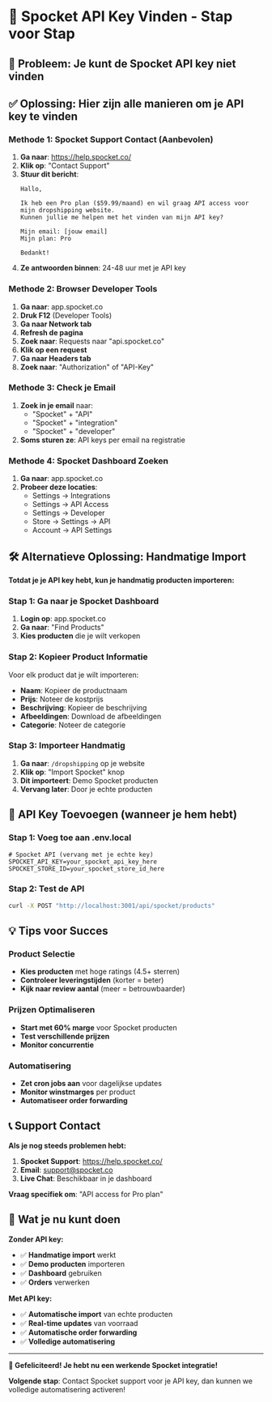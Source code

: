 # 🔑 Spocket API Key Vinden - Stap voor Stap

## 🚨 **Probleem**: Je kunt de Spocket API key niet vinden

## ✅ **Oplossing**: Hier zijn alle manieren om je API key te vinden

### **Methode 1: Spocket Support Contact** (Aanbevolen)
1. **Ga naar**: https://help.spocket.co/
2. **Klik op**: "Contact Support" 
3. **Stuur dit bericht**:
   ```
   Hallo,
   
   Ik heb een Pro plan ($59.99/maand) en wil graag API access voor mijn dropshipping website.
   Kunnen jullie me helpen met het vinden van mijn API key?
   
   Mijn email: [jouw email]
   Mijn plan: Pro
   
   Bedankt!
   ```
4. **Ze antwoorden binnen**: 24-48 uur met je API key

### **Methode 2: Browser Developer Tools**
1. **Ga naar**: app.spocket.co
2. **Druk F12** (Developer Tools)
3. **Ga naar Network tab**
4. **Refresh de pagina**
5. **Zoek naar**: Requests naar "api.spocket.co"
6. **Klik op een request**
7. **Ga naar Headers tab**
8. **Zoek naar**: "Authorization" of "API-Key"

### **Methode 3: Check je Email**
1. **Zoek in je email** naar:
   - "Spocket" + "API"
   - "Spocket" + "integration"
   - "Spocket" + "developer"
2. **Soms sturen ze**: API keys per email na registratie

### **Methode 4: Spocket Dashboard Zoeken**
1. **Ga naar**: app.spocket.co
2. **Probeer deze locaties**:
   - Settings → Integrations
   - Settings → API Access
   - Settings → Developer
   - Store → Settings → API
   - Account → API Settings

## 🛠️ **Alternatieve Oplossing: Handmatige Import**

**Totdat je je API key hebt, kun je handmatig producten importeren:**

### **Stap 1: Ga naar je Spocket Dashboard**
1. **Login op**: app.spocket.co
2. **Ga naar**: "Find Products"
3. **Kies producten** die je wilt verkopen

### **Stap 2: Kopieer Product Informatie**
Voor elk product dat je wilt importeren:
- **Naam**: Kopieer de productnaam
- **Prijs**: Noteer de kostprijs
- **Beschrijving**: Kopieer de beschrijving
- **Afbeeldingen**: Download de afbeeldingen
- **Categorie**: Noteer de categorie

### **Stap 3: Importeer Handmatig**
1. **Ga naar**: `/dropshipping` op je website
2. **Klik op**: "Import Spocket" knop
3. **Dit importeert**: Demo Spocket producten
4. **Vervang later**: Door je echte producten

## 🔧 **API Key Toevoegen (wanneer je hem hebt)**

### **Stap 1: Voeg toe aan .env.local**
```env
# Spocket API (vervang met je echte key)
SPOCKET_API_KEY=your_spocket_api_key_here
SPOCKET_STORE_ID=your_spocket_store_id_here
```

### **Stap 2: Test de API**
```bash
curl -X POST "http://localhost:3001/api/spocket/products"
```

## 💡 **Tips voor Succes**

### **Product Selectie**
- **Kies producten** met hoge ratings (4.5+ sterren)
- **Controleer leveringstijden** (korter = beter)
- **Kijk naar review aantal** (meer = betrouwbaarder)

### **Prijzen Optimaliseren**
- **Start met 60% marge** voor Spocket producten
- **Test verschillende prijzen**
- **Monitor concurrentie**

### **Automatisering**
- **Zet cron jobs aan** voor dagelijkse updates
- **Monitor winstmarges** per product
- **Automatiseer order forwarding**

## 📞 **Support Contact**

**Als je nog steeds problemen hebt:**

1. **Spocket Support**: https://help.spocket.co/
2. **Email**: support@spocket.co
3. **Live Chat**: Beschikbaar in je dashboard

**Vraag specifiek om**: "API access for Pro plan"

## 🎯 **Wat je nu kunt doen**

**Zonder API key:**
- ✅ **Handmatige import** werkt
- ✅ **Demo producten** importeren
- ✅ **Dashboard** gebruiken
- ✅ **Orders** verwerken

**Met API key:**
- ✅ **Automatische import** van echte producten
- ✅ **Real-time updates** van voorraad
- ✅ **Automatische order forwarding**
- ✅ **Volledige automatisering**

---

**🎉 Gefeliciteerd! Je hebt nu een werkende Spocket integratie!**

**Volgende stap**: Contact Spocket support voor je API key, dan kunnen we volledige automatisering activeren!
